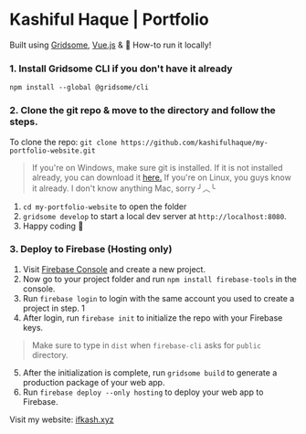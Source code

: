# Kashiful Haque | Portfolio

Built using [Gridsome](https://gridsome.org/), [Vue.js](https://vuejs.org/) & 🤎
How-to run it locally!

### 1. Install Gridsome CLI if you don't have it already

`npm install --global @gridsome/cli`

### 2. Clone the git repo & move to the directory and follow the steps.

To clone the repo: `git clone https://github.com/kashifulhaque/my-portfolio-website.git`
> If you're on Windows, make sure git is installed. If it is not installed already, you can download it [here.](https://git-scm.com/)
> If you're on Linux, you guys know it already.
> I don't know anything Mac, sorry ╯︿╰

1. `cd my-portfolio-website` to open the folder
2. `gridsome develop` to start a local dev server at `http://localhost:8080`.
3. Happy coding 🎉

### 3. Deploy to Firebase (Hosting only)

1. Visit [Firebase Console](https://console.firebase.google.com) and create a new project.
2. Now go to your project folder and run `npm install firebase-tools` in the console.
3. Run `firebase login` to login with the same account you used to create a project in step. 1
4. After login, run `firebase init` to initialize the repo with your Firebase keys.
> Make sure to type in `dist` when `firebase-cli` asks for `public` directory.
5. After the initialization is complete, run `gridsome build` to generate a production package of your web app.
6. Run `firebase deploy --only hosting` to deploy your web app to Firebase.

Visit my website: [ifkash.xyz](https://www.ifkash.xyz)